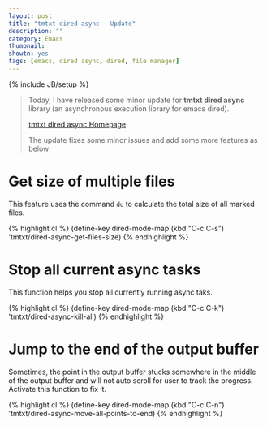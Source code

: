 ```yaml
---
layout: post
title: "tmtxt dired async - Update"
description: ""
category: Emacs
thumbnail: 
showtn: yes
tags: [emacs, dired async, dired, file manager]
---
```

{% include JB/setup %}

> Today, I have released some minor update for **tmtxt dired async** library (an
> asynchronous execution library for emacs dired).
> 
> [tmtxt dired async Homepage](/tmtxt-dired-async.html)
> 
> The update fixes some minor issues and add some more features as below

<!-- more -->

# Get size of multiple files

This feature uses the command `du` to calculate the total size of all marked
files.

{% highlight cl %}
(define-key dired-mode-map (kbd "C-c C-s") 'tmtxt/dired-async-get-files-size)
{% endhighlight %}

# Stop all current async tasks

This function helps you stop all currently running async taks.

{% highlight cl %}
(define-key dired-mode-map (kbd "C-c C-k") 'tmtxt/dired-async-kill-all)
{% endhighlight %}

# Jump to the end of the output buffer

Sometimes, the point in the output buffer stucks somewhere in the middle of the
output buffer and will not auto scroll for user to track the progress. Activate
this function to fix it.

{% highlight cl %}
(define-key dired-mode-map (kbd "C-c C-n") 'tmtxt/dired-async-move-all-points-to-end)
{% endhighlight %}
